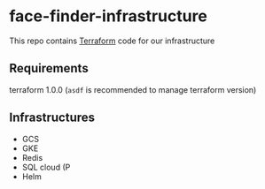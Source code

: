 # face-finder-infrastructure

This repo contains [Terraform](https://www.terraform.io/) code for our infrastructure 

## Requirements
terraform 1.0.0 (`asdf` is recommended to manage terraform version)

## Infrastructures
- GCS
- GKE 
- Redis
- SQL cloud (P
- Helm 

